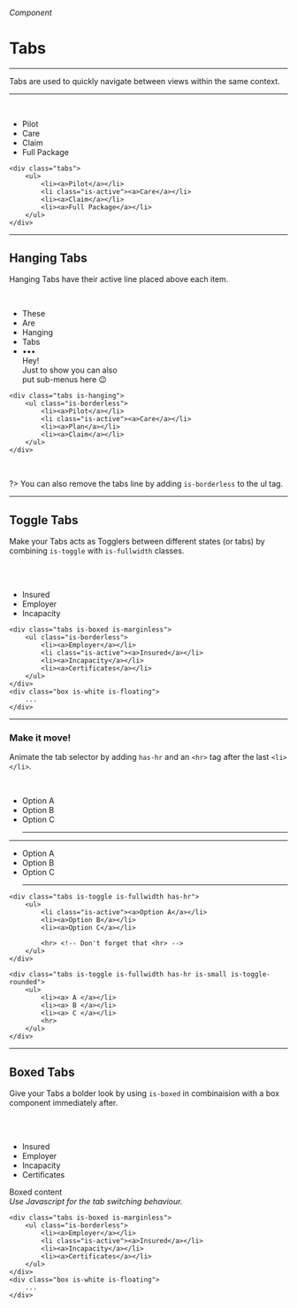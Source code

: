 <h6 class="is-uppercase has-text-grey has-text-weight-medium">Component</h6><h1 class="title is-0 is-family-secondary is-size-1-mobile">Tabs</h1>
<hr class="is-visible is-size-3">
<p class="subtitle is-4 is-size-5-mobile is-family-secondary">
    <span class="has-text-weight-semibold">Tabs</span> are used to quickly navigate between views within the same context.
</p>
<hr class="is-visible is-size-2"><br>

<div class="box has-background-white-bis is-marginless is-large">
    <div class="tabs">
        <ul>
            <li><a>Pilot</a></li>
            <li><a>Care</a></li>
            <li><a>Claim</a></li>
            <li class="is-active"><a>Full Package</a></li>
        </ul>
    </div>
</div>

    <div class="tabs">
        <ul>
            <li><a>Pilot</a></li>
            <li class="is-active"><a>Care</a></li>
            <li><a>Claim</a></li>
            <li><a>Full Package</a></li>
        </ul>
    </div>
<hr class="is-visible is-size-1">

<h2 class="title"><strong>Hanging Tabs</strong></h2>

Hanging Tabs have their active line placed above each item.

<br>

<div class="box has-background-white-bis is-marginless is-medium" style="padding-top: 0;">
    <div class="tabs is-hanging">
        <ul class="is-borderless">
            <li><a>These</a></li>
            <li><a>Are</a></li>
            <li class="is-active"><a>Hanging</a></li>
            <li><a>Tabs</a></li>
            <li>
                <a class="dropdown is-hoverable is-iconless has-arrow">
                    <div class="dropdown-trigger">•••</div>
                    <div class="dropdown-menu is-paddingless">
                        <div class="box is-white is-floating">Hey!<br><span class="is-size-7 has-text-grey">Just to show you can also<br>put sub-menus here 😉</span></div>
                    </div>
                </a>
            </li>
        </ul>
    </div>
</div>

    <div class="tabs is-hanging">
        <ul class="is-borderless">
            <li><a>Pilot</a></li>
            <li class="is-active"><a>Care</a></li>
            <li><a>Plan</a></li>
            <li><a>Claim</a></li>
        </ul>
    </div>
<br>

?> You can also remove the tabs line by adding `is-borderless` to the ul tag.

<hr class="is-visible is-size-1">

<h2 class="title"><strong>Toggle Tabs</strong></h2>

Make your Tabs acts as Togglers between different states (or tabs) by combining `is-toggle` with `is-fullwidth` classes.

<br><br>

<div class="box has-background-white-bis is-large is-marginless">
    <div class="tabs is-toggle is-fullwidth is-toggle-rounded">
        <ul>
            <li class="is-active"><a>Insured</a>
            </li><li><a>Employer</a></li>
            <li><a>Incapacity</a></li>
        </ul>
    </div>
</div>

    <div class="tabs is-boxed is-marginless">
        <ul class="is-borderless">
            <li><a>Employer</a></li>
            <li class="is-active"><a>Insured</a></li>
            <li><a>Incapacity</a></li>
            <li><a>Certificates</a></li>
        </ul>
    </div>
    <div class="box is-white is-floating">
        ...
    </div>

<hr>
<h3 class="title is-4">Make it move!</h3>

Animate the tab selector by adding `has-hr` and an `<hr>` tag after the last `<li></li>`.

<br>

<div class="box has-background-white-bis is-large is-marginless">
    <div class="tabs is-toggle is-fullwidth has-hr">
        <ul>
            <li id="js-tab-1" class="is-active"><a onclick="toggleTab(1)">Option A</a></li>
            <li id="js-tab-2" class=""><a onclick="toggleTab(2)">Option B</a></li>
            <li id="js-tab-3" class=""><a onclick="toggleTab(3)">Option C</a></li>
            <hr>
        </ul>
    </div>
    <hr>
    <div class="tabs is-toggle is-fullwidth has-hr is-small is-toggle-rounded">
        <ul>
            <li id="js-tab-4" class="is-active"><a onclick="toggleTab(4)">Option A</a></li>
            <li id="js-tab-5" class=""><a onclick="toggleTab(5)">Option B</a></li>
            <li id="js-tab-6" class=""><a onclick="toggleTab(6)">Option C</a></li>
            <hr>
        </ul>
    </div>
</div>

    <div class="tabs is-toggle is-fullwidth has-hr">
        <ul>
            <li class="is-active"><a>Option A</a></li>
            <li><a>Option B</a></li>
            <li><a>Option C</a></li>
            
            <hr> <!-- Don't forget that <hr> -->
        </ul>
    </div>
    
    <div class="tabs is-toggle is-fullwidth has-hr is-small is-toggle-rounded">
        <ul>
            <li><a> A </a></li>
            <li><a> B </a></li>
            <li><a> C </a></li>
            <hr>
        </ul>
    </div>

<hr class="is-visible is-size-1">

<h2 class="title"><strong>Boxed Tabs</strong></h2>

Give your Tabs a bolder look by using `is-boxed` in combinaision with a box component immediately after.

<br><br>

<div class="box has-background-white-bis is-large is-marginless">
    <div class="tabs is-boxed is-marginless is-centered">
        <ul class="is-borderless">
            <li class="is-active"><a>Insured</a>
            </li><li><a>Employer</a></li>
            <li><a>Incapacity</a></li>
            <li><a>Certificates</a></li>
        </ul>
    </div>
    <div class="box is-white is-large is-bordered has-text-grey-dark">
        Boxed content<br><i>Use Javascript for the tab switching behaviour.</i>
    </div>
</div>

    <div class="tabs is-boxed is-marginless">
        <ul class="is-borderless">
            <li><a>Employer</a></li>
            <li class="is-active"><a>Insured</a></li>
            <li><a>Incapacity</a></li>
            <li><a>Certificates</a></li>
        </ul>
    </div>
    <div class="box is-white is-floating">
        ...
    </div>

